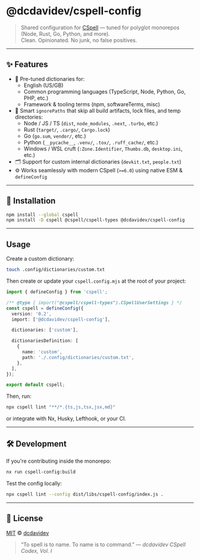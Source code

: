 # @dcdavidev/cspell-config

> Shared configuration for [CSpell](https://cspell.org) — tuned for polyglot monorepos (Node, Rust, Go, Python, and more).  
> Clean. Opinionated. No junk, no false positives.

---

## ✨ Features

- 🧠 Pre-tuned dictionaries for:
  - English (US/GB)
  - Common programming languages (TypeScript, Node, Python, Go, PHP, etc.)
  - Framework & tooling terms (npm, softwareTerms, misc)
- 🧹 Smart `ignorePaths` that skip all build artifacts, lock files, and temp directories:
  - Node / JS / TS (`dist`, `node_modules`, `.next`, `.turbo`, etc.)
  - Rust (`target/`, `.cargo/`, `Cargo.lock`)
  - Go (`go.sum`, `vendor/`, etc.)
  - Python (`__pycache__`, `.venv/`, `.tox/`, `.ruff_cache/`, etc.)
  - Windows / WSL cruft (`:Zone.Identifier`, `Thumbs.db`, `desktop.ini`, etc.)
- 🗂️ Support for custom internal dictionaries (`devkit.txt`, `people.txt`)
- ⚙️ Works seamlessly with modern CSpell (`>=6.0`) using native ESM & `defineConfig`

---

## 🧭 Installation

```bash
npm install --global cspell
npm install -D cspell @cspell/cspell-types @dcdavidev/cspell-config
```

---

## Usage

Create a custom dictionary:

```bash
touch .config/dictionaries/custom.txt
```

Then create or update your `cspell.config.mjs` at the root of your project:

```ts
import { defineConfig } from 'cspell';

/** @type { import("@cspell/cspell-types").CSpellUserSettings } */
const cspell = defineConfig({
  version: '0.2',
  import: ['@dcdavidev/cspell-config'],

  dictionaries: ['custom'],

  dictionariesDefinition: [
    {
      name: 'custom',
      path: './.config/dictionaries/custom.txt',
    },
  ],
});

export default cspell;
```

Then, run:

```bash
npx cspell lint "**/*.{ts,js,tsx,jsx,md}"
```

or integrate with Nx, Husky, Lefthook, or your CI.

---

## 🛠️ Development

If you're contributing inside the monorepo:

```bash
nx run cspell-config:build
```

Test the config locally:

```bash
npx cspell lint --config dist/libs/cspell-config/index.js .
```

---

## 📄 License

[MIT](./LICENSE) © [dcdavidev](https://github.com/dcdavidev)

> “To spell is to name.
> To name is to command.” — _dcdavidev CSpell Codex, Vol. I_
